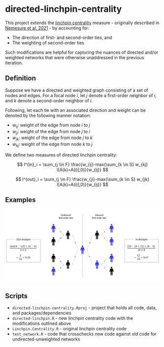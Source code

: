 # directed-linchpin-centrality
This project extends the [linchpin centrality](https://github.com/mnemesure/linchpin_centrality) measure - originally described in [Nemesure et al. 2021](https://appliednetsci.springeropen.com/articles/10.1007/s41109-021-00400-8) - by accounting for:
  - The direction of first- and second-order ties, and 
  - The weighting of second-order ties

Such modifications are helpful for capturing the nuances of directed and/or weighted networks that were otherwise unaddressed in the previous iteration.


## Definition 
Suppose we have a directed and weighted graph consisting of a set of nodes and edges. For a focal node $i$, let $j$ denote a first-order neighbor of $i$, and $k$ denote a second-order neighbor of $i$. 


Following, let each tie with an associated direction and weight can be denoted by the following manner notation: 
 - $w_{ij}$: weight of the edge from node $i$ to $j$ 
 - $w_{ji}$: weight of the edge from node $j$ to $i$
 - $w_{jk}$: weight of the edge from node $j$ to $k$
 - $w_{kj}$: weight of the edge from node $k$ to $j$
 
We define two measures of directed linchpin centrality: 

$$ l^{in}_i = \sum_{j \in F} \frac{w_{ij}-max(\sum_{k \in S} w_{kj} I[A(k)=A(i)],0)}{w_{ij}} $$

$$ l^{out}_i = \sum_{j \in F} \frac{w_{ji}-max(\sum_{k \in S} w_{jk} I[A(k)=A(i)],0)}{w_{ij}} $$



## Examples
![image](illustration.png)


## Scripts
  - `directed-linchpin-centrality.Rproj` - project that holds all code, data, and packages/dependencies
  - `directed-linchpin.R` - new linchpin centrality code with the modifications outlined above
  - `Linchpin.Centrality.R` - original linchpin centrality code
  - `test_network.R` - code that crosschecks new code against old code for undirected-unweighted networks

